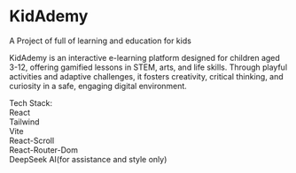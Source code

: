 # KidAdemy

<p>A Project of full of learning and education for kids</p>
<p>KidAdemy is an interactive e-learning platform designed for children aged 3-12, offering gamified lessons in STEM, arts, and life skills. Through playful activities and adaptive challenges, it fosters creativity, critical thinking, and curiosity in a safe, engaging digital environment.</p>

<p>Tech Stack: </br>React </br>Tailwind </br>Vite </br>React-Scroll </br>React-Router-Dom </br>DeepSeek AI(for assistance and style only)</p>
